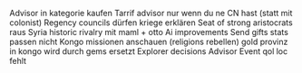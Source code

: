 Advisor in kategorie kaufen
Tarrif advisor nur wenn du ne CN hast (statt mit colonist)
Regency councils dürfen kriege erklären
Seat of strong aristocrats raus
Syria historic rivalry mit maml + otto
Ai improvements
Send gifts stats passen nicht
Kongo missionen anschauen (religions rebellen)
gold provinz in kongo wird durch gems ersetzt
Explorer decisions
Advisor Event qol loc fehlt